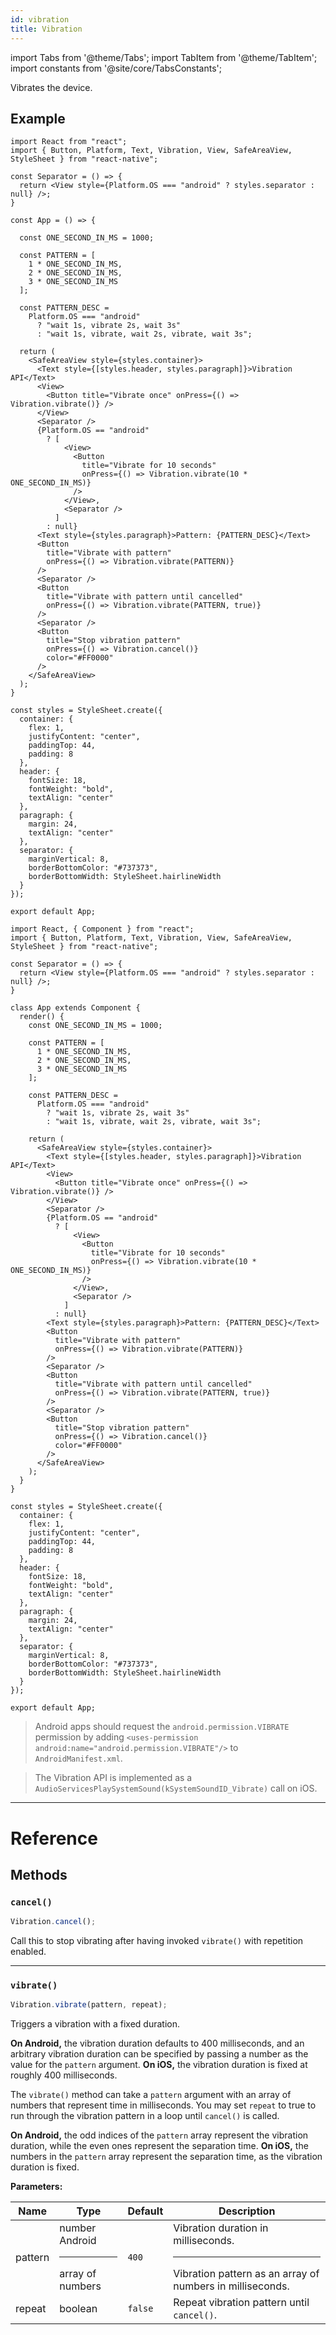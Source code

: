 ```yaml
---
id: vibration
title: Vibration
---
```


import Tabs from '@theme/Tabs'; import TabItem from '@theme/TabItem'; import constants from '@site/core/TabsConstants';

Vibrates the device.

## Example

<Tabs groupId="syntax" queryString defaultValue={constants.defaultSyntax} values={constants.syntax}>
<TabItem value="functional">

```SnackPlayer name=Vibration&supportedPlatforms=ios,android
import React from "react";
import { Button, Platform, Text, Vibration, View, SafeAreaView, StyleSheet } from "react-native";

const Separator = () => {
  return <View style={Platform.OS === "android" ? styles.separator : null} />;
}

const App = () => {

  const ONE_SECOND_IN_MS = 1000;

  const PATTERN = [
    1 * ONE_SECOND_IN_MS,
    2 * ONE_SECOND_IN_MS,
    3 * ONE_SECOND_IN_MS
  ];

  const PATTERN_DESC =
    Platform.OS === "android"
      ? "wait 1s, vibrate 2s, wait 3s"
      : "wait 1s, vibrate, wait 2s, vibrate, wait 3s";

  return (
    <SafeAreaView style={styles.container}>
      <Text style={[styles.header, styles.paragraph]}>Vibration API</Text>
      <View>
        <Button title="Vibrate once" onPress={() => Vibration.vibrate()} />
      </View>
      <Separator />
      {Platform.OS == "android"
        ? [
            <View>
              <Button
                title="Vibrate for 10 seconds"
                onPress={() => Vibration.vibrate(10 * ONE_SECOND_IN_MS)}
              />
            </View>,
            <Separator />
          ]
        : null}
      <Text style={styles.paragraph}>Pattern: {PATTERN_DESC}</Text>
      <Button
        title="Vibrate with pattern"
        onPress={() => Vibration.vibrate(PATTERN)}
      />
      <Separator />
      <Button
        title="Vibrate with pattern until cancelled"
        onPress={() => Vibration.vibrate(PATTERN, true)}
      />
      <Separator />
      <Button
        title="Stop vibration pattern"
        onPress={() => Vibration.cancel()}
        color="#FF0000"
      />
    </SafeAreaView>
  );
}

const styles = StyleSheet.create({
  container: {
    flex: 1,
    justifyContent: "center",
    paddingTop: 44,
    padding: 8
  },
  header: {
    fontSize: 18,
    fontWeight: "bold",
    textAlign: "center"
  },
  paragraph: {
    margin: 24,
    textAlign: "center"
  },
  separator: {
    marginVertical: 8,
    borderBottomColor: "#737373",
    borderBottomWidth: StyleSheet.hairlineWidth
  }
});

export default App;
```

</TabItem>
<TabItem value="classical">

```SnackPlayer name=Vibration&supportedPlatforms=ios,android
import React, { Component } from "react";
import { Button, Platform, Text, Vibration, View, SafeAreaView, StyleSheet } from "react-native";

const Separator = () => {
  return <View style={Platform.OS === "android" ? styles.separator : null} />;
}

class App extends Component {
  render() {
    const ONE_SECOND_IN_MS = 1000;

    const PATTERN = [
      1 * ONE_SECOND_IN_MS,
      2 * ONE_SECOND_IN_MS,
      3 * ONE_SECOND_IN_MS
    ];

    const PATTERN_DESC =
      Platform.OS === "android"
        ? "wait 1s, vibrate 2s, wait 3s"
        : "wait 1s, vibrate, wait 2s, vibrate, wait 3s";

    return (
      <SafeAreaView style={styles.container}>
        <Text style={[styles.header, styles.paragraph]}>Vibration API</Text>
        <View>
          <Button title="Vibrate once" onPress={() => Vibration.vibrate()} />
        </View>
        <Separator />
        {Platform.OS == "android"
          ? [
              <View>
                <Button
                  title="Vibrate for 10 seconds"
                  onPress={() => Vibration.vibrate(10 * ONE_SECOND_IN_MS)}
                />
              </View>,
              <Separator />
            ]
          : null}
        <Text style={styles.paragraph}>Pattern: {PATTERN_DESC}</Text>
        <Button
          title="Vibrate with pattern"
          onPress={() => Vibration.vibrate(PATTERN)}
        />
        <Separator />
        <Button
          title="Vibrate with pattern until cancelled"
          onPress={() => Vibration.vibrate(PATTERN, true)}
        />
        <Separator />
        <Button
          title="Stop vibration pattern"
          onPress={() => Vibration.cancel()}
          color="#FF0000"
        />
      </SafeAreaView>
    );
  }
}

const styles = StyleSheet.create({
  container: {
    flex: 1,
    justifyContent: "center",
    paddingTop: 44,
    padding: 8
  },
  header: {
    fontSize: 18,
    fontWeight: "bold",
    textAlign: "center"
  },
  paragraph: {
    margin: 24,
    textAlign: "center"
  },
  separator: {
    marginVertical: 8,
    borderBottomColor: "#737373",
    borderBottomWidth: StyleSheet.hairlineWidth
  }
});

export default App;
```

</TabItem>
</Tabs>

> Android apps should request the `android.permission.VIBRATE` permission by adding `<uses-permission android:name="android.permission.VIBRATE"/>` to `AndroidManifest.xml`.

> The Vibration API is implemented as a `AudioServicesPlaySystemSound(kSystemSoundID_Vibrate)` call on iOS.

---

<h1>Reference</h1>

## Methods

### `cancel()`

```jsx
Vibration.cancel();
```

Call this to stop vibrating after having invoked `vibrate()` with repetition enabled.

---

### `vibrate()`

```jsx
Vibration.vibrate(pattern, repeat);
```

Triggers a vibration with a fixed duration.

**On Android,** the vibration duration defaults to 400 milliseconds, and an arbitrary vibration duration can be specified by passing a number as the value for the `pattern` argument. **On iOS,** the vibration duration is fixed at roughly 400 milliseconds.

The `vibrate()` method can take a `pattern` argument with an array of numbers that represent time in milliseconds. You may set `repeat` to true to run through the vibration pattern in a loop until `cancel()` is called.

**On Android,** the odd indices of the `pattern` array represent the vibration duration, while the even ones represent the separation time. **On iOS,** the numbers in the `pattern` array represent the separation time, as the vibration duration is fixed.

**Parameters:**

| Name    | Type                                                                     | Default | Description                                                                                       |
| ------- | ------------------------------------------------------------------------ | ------- | ------------------------------------------------------------------------------------------------- |
| pattern | number <div className="label android">Android</div><hr/>array of numbers | `400`   | Vibration duration in milliseconds.<hr/>Vibration pattern as an array of numbers in milliseconds. |
| repeat  | boolean                                                                  | `false` | Repeat vibration pattern until `cancel()`.                                                        |
